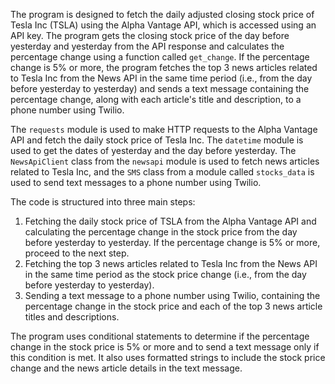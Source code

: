 <p>The program is designed to fetch the daily adjusted closing stock price of Tesla Inc (TSLA) using the Alpha Vantage API, which is accessed using an API key. The program gets the closing stock price of the day before yesterday and yesterday from the API response and calculates the percentage change using a function called <code>get_change</code>. If the percentage change is 5% or more, the program fetches the top 3 news articles related to Tesla Inc from the News API in the same time period (i.e., from the day before yesterday to yesterday) and sends a text message containing the percentage change, along with each article's title and description, to a phone number using Twilio.</p>
<p>The <code>requests</code> module is used to make HTTP requests to the Alpha Vantage API and fetch the daily stock price of Tesla Inc. The <code>datetime</code> module is used to get the dates of yesterday and the day before yesterday. The <code>NewsApiClient</code> class from the <code>newsapi</code> module is used to fetch news articles related to Tesla Inc, and the <code>SMS</code> class from a module called <code>stocks_data</code> is used to send text messages to a phone number using Twilio.</p>
<p>The code is structured into three main steps:</p>
<ol>
 <li>Fetching the daily stock price of TSLA from the Alpha Vantage API and calculating the percentage change in the stock price from the day before yesterday to yesterday. If the percentage change is 5% or more, proceed to the next step.</li>
 <li>Fetching the top 3 news articles related to Tesla Inc from the News API in the same time period as the stock price change (i.e., from the day before yesterday to yesterday).</li>
 <li>Sending a text message to a phone number using Twilio, containing the percentage change in the stock price and each of the top 3 news article titles and descriptions.</li>
</ol>
<p>The program uses conditional statements to determine if the percentage change in the stock price is 5% or more and to send a text message only if this condition is met. It also uses formatted strings to include the stock price change and the news article details in the text message.</p>
